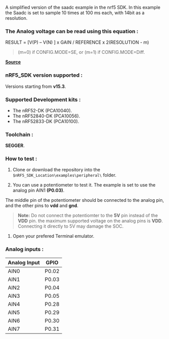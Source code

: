 A simplified version of the saadc example in the nrf5 SDK.
In this example the Saadc is set to sample 10 times at 100 ms each, with 14bit as a resolution.

### The Analog voltage can be read using this equation :

RESULT = [V(P) – V(N) ] x GAIN / REFERENCE x 2(RESOLUTION - m)
>(m=0) if CONFIG.MODE=SE, or (m=1) if CONFIG.MODE=Diff.

[**Source**](https://infocenter.nordicsemi.com/index.jsp?topic=%2Fps_nrf52840%2Fsaadc.html&cp=4_0_0_5_22_2&anchor=saadc_digital_output)

### nRF5_SDK version supported :
Versions starting from **v15.3**.

### Supported Development kits : 
* The nRF52-DK (PCA10040).
* The nRF52840-DK (PCA10056).
* The nRF52833-DK (PCA10100).

### Toolchain :
**SEGGER**. 

### How to test :
1. Clone or download the repository into the ``$nRF5_SDK_Location\examples\peripheral\`` folder.

2. You can use a potentiometer to test it. 
The example is set to use the analog pin AIN1 **(P0.03)**.

The middle pin of the potentiometer should be connected to the analog pin, and the other pins to **vdd** and **gnd**.
> **Note:** Do not connect the potentiomter to the **5V** pin instead of the **VDD** pin. the maximum supported voltage on the analog pins is **VDD**.
> Connecting it directly to 5V may damage the SOC.

1. Open your prefered Terminal emulator.

### Analog inputs  :
| Analog Input | GPIO |
|-------|--------------|
|AIN0 | P0.02|
|AIN1 | P0.03|
|AIN2 | P0.04|
|AIN3 | P0.05|
|AIN4 | P0.28|
|AIN5 | P0.29|
|AIN6 | P0.30|
|AIN7 | P0.31|
